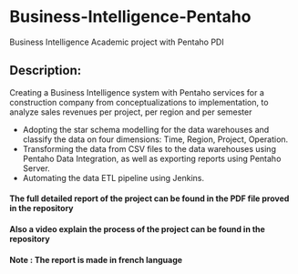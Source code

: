 # Business-Intelligence-Pentaho
Business Intelligence Academic project with Pentaho PDI

## Description:
Creating a Business Intelligence system with Pentaho services for a construction company from
conceptualizations to implementation, to analyze sales revenues per project,
per region and per semester

- Adopting the star schema modelling for the data warehouses and classify the
data on four dimensions: Time, Region, Project, Operation.
- Transforming the data from CSV files to the data warehouses using Pentaho
Data Integration, as well as exporting reports using Pentaho Server.
- Automating the data ETL pipeline using Jenkins.

#### The full detailed report of the project can be found in the PDF file proved in the repository
#### Also a video explain the process of the project can be found in the repository
#### Note : The report is made in french language
